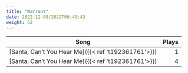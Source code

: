 ```yaml
---
title: "Warrant"
date: 2022-12-08/2022T06:49:43
weight: 52
---
```




 Song | Plays 
----- | -----:
[Santa, Can’t You Hear Me]({{< ref 't192361761'>}}) | 1
[Santa, Can’t You Hear Me]({{< ref 't192361761'>}}) | 4
